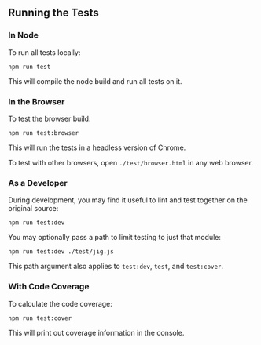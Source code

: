## Running the Tests

### In Node

To run all tests locally:

    npm run test

This will compile the node build and run all tests on it.

### In the Browser

To test the browser build:

    npm run test:browser

This will run the tests in a headless version of Chrome.

To test with other browsers, open `./test/browser.html` in any web browser.

### As a Developer

During development, you may find it useful to lint and test together on the original source:

    npm run test:dev

You may optionally pass a path to limit testing to just that module:

    npm run test:dev ./test/jig.js

This path argument also applies to `test:dev`, `test`, and `test:cover`.

### With Code Coverage

To calculate the code coverage:

    npm run test:cover

This will print out coverage information in the console.